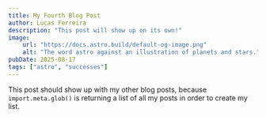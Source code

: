 ```yaml
---
title: My Fourth Blog Post
author: Lucas Ferreira
description: "This post will show up on its own!"
image:
    url: "https://docs.astro.build/default-og-image.png"
    alt: "The word astro against an illustration of planets and stars."
pubDate: 2025-08-17
tags: ["astro", "successes"]
---
```

This post should show up with my other blog posts, because `import.meta.glob()` is returning a list of all my posts in order to create my list.
